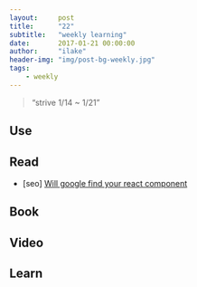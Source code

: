 ```yaml
---
layout:     post
title:      "22"
subtitle:   "weekly learning"
date:       2017-01-21 00:00:00
author:     "ilake"
header-img: "img/post-bg-weekly.jpg"
tags:
    - weekly
---
```

> “strive 1/14 ~ 1/21”

## Use


## Read

* <p>[seo] <a href="http://andrewhfarmer.com/react-seo/">Will google find your react component</a></p>

## Book

## Video


## Learn
